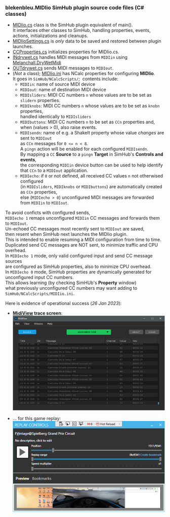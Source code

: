 ### blekenbleu.MIDIio SimHub plugin source code files (C# classes)
- [MIDIio.cs](../MIDIio.cs) class is the SimHub plugin equivalent of main().   
  It interfaces other classes to SimHub, handling properties, events, actions, initializations and cleanups.  
- [MIDIioSettings.cs](../MIDIioSettings.cs) is *only* data to be saved and restored between plugin launches.  
- [CCProperties.cs](../CCProperties.cs) initializes properties for MIDIio.cs.  
- [INdrywet.cs](../INdrywet.cs) handles MIDI messages from `MIDIin`
  using [Melanchall.DryWetMidi](https://github.com/melanchall/drywetmidi)  
- [OUTdrywet.cs](../OUTdrywet.cs) sends MIDI messages to `MIDIout`.  
- (*Not* a class);  [MIDIio.ini](../MIDIio.ini) has NCalc properties for configuring **MIDIio**.  
  It goes in `SimHub/NCalcScripts/`;&nbsp;  contents include:
  - `MIDIin`:      name of source MIDI device
  - `MIDIout`:     name of destination MIDI device
  - `MIDIsliders`: MIDI CC numbers `n` whose values are to be set as `slidern` properties.  
  - `MIDIknobs`:   MIDI CC numbers `n` whose values are to be set as `knobn` properties,  
                   handled identically to `MIDIsliders`  
  - `MIDIbuttons`: MIDI CC numbers `n` to be set as `CCn` properties and, when (values > 0), also raise events.  
  - `MIDIsendn`:   name of e.g. a ShakeIt property whose value *changes* are sent to `MIDIout`  
                    as `CCn` messages for `0 <= n < 8`.  
                   A `pingn` action will be enabled for each configured `MIDIsendn`.  
                   By mapping a `CC` **Source** to a `pingn` **Target** in SimHub's **Controls and events**,  
                   the corresponding `MIDIin` device button can be used
                   to help identify that `CCn` to a `MIDIout` application.  
  - `MIDIecho`:    if `0` or not defined, all received CC values `n` not otherwised configured  
                   (in `MIDIsliders`, `MIDIknobs` or `MIDIbuttons`) are automatically created as `CCn` properties,  
                   else (`MIDIecho > 0`) unconfigured MIDI messages are forwarded from `MIDIin` to `MIDIout`.

To avoid conficts with configured sends,  
`MIDIecho 1` remaps unconfigured `MIDIin` CC messages and forwards them to `MIDIout`.  
Un-echoed CC messages most recently sent to `MIDIout` are saved,  
then resent when SimHub next launches the MIDIio plugin.  
This is intended to enable resuming a MIDI configuration from time to time.  
Duplicated send CC messages are NOT sent, to minimize traffic and CPU overhead.  
In `MIDIecho 1` mode, only valid configured input and send CC message sources  
  are configured as SimHub properties, also to minimize CPU overhead.  
In `MIDIecho 0` mode, SimHub properties are dynamically generated for unconfigured input CC numbers.  
This allows learning (by checking SimHUb's **Property** window)  
what previously unconfigured CC numbers may want adding to `SimHub/NCalcScripts/MIDIio.ini`.  

Here is evidence of operational success (*26 Jan 2023*):  
- **[MidiView](https://hautetechnique.com/midi/midiview/) trace screen**:  
![](MidiView.png)  

- ... for this game replay:  
![](replay.png)  

